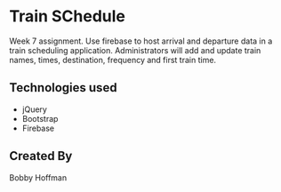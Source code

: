 # Train SChedule
Week 7 assignment. Use firebase to host arrival and departure data in a train scheduling application. Administrators will add and update train names, times, destination, frequency and first train time.

## Technologies used
- jQuery
- Bootstrap
- Firebase

## Created By
Bobby Hoffman